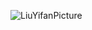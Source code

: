 ![LiuYifanPicture](https://user-images.githubusercontent.com/102599747/161419733-65d9460e-6d0f-4eb0-a9ff-1513caca64d4.jpg)
